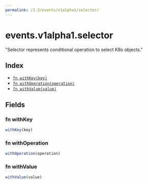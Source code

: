 ```yaml
---
permalink: /3.3/events/v1alpha1/selector/
---
```


# events.v1alpha1.selector

"Selector represents conditional operation to select K8s objects."

## Index

* [`fn withKey(key)`](#fn-withkey)
* [`fn withOperation(operation)`](#fn-withoperation)
* [`fn withValue(value)`](#fn-withvalue)

## Fields

### fn withKey

```ts
withKey(key)
```



### fn withOperation

```ts
withOperation(operation)
```



### fn withValue

```ts
withValue(value)
```

